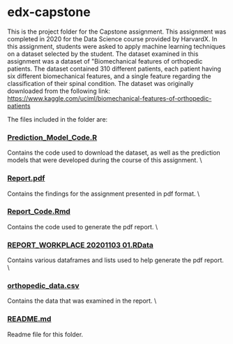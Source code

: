 # edx-capstone
This is the project folder for the Capstone assignment. This assignment was completed in 2020 for the Data Science course provided by HarvardX. In this assignment, students were asked to apply machine learning techniques on a dataset selected by the student. The dataset examined in this assignment was a dataset of "Biomechanical features of orthopedic patients. The dataset contained 310 different patients, each patient having six different biomechanical features, and a single feature regarding the classification of their spinal condition. The dataset was originally downloaded from the following link: https://www.kaggle.com/uciml/biomechanical-features-of-orthopedic-patients

The files included in the folder are:
### [Prediction_Model_Code.R](Prediction_Model_Code.R)
Contains the code used to download the dataset, as well as the prediction models that were developed during the course of this assignment.
\

### [Report.pdf](Report.pdf)
Contains the findings for the assignment presented in pdf format.
\

### [Report_Code.Rmd](Report_Code.Rmd)
Contains the code used to generate the pdf report.
\

### [REPORT_WORKPLACE 20201103 01.RData](https://github.com/ciaranboyle/edx-capstone/blob/main/REPORT_WORKPLACE%2020201103%2001.RData)
Contains various dataframes and lists used to help generate the pdf report. 
\

### [orthopedic_data.csv](orthopedic_data.csv)
Contains the data that was examined in the report.
\

### [README.md](README.md)
Readme file for this folder.
